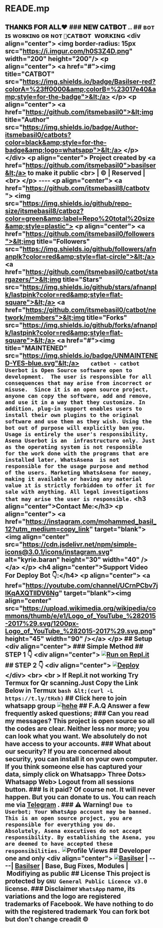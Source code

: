 # READE.mp
## 𝐓𝐇𝐀𝐍𝐊𝐒 𝐅𝐎𝐑 𝐀𝐋𝐋❤️  ### 𝐍𝐄𝐖 𝐂𝐀𝐓𝐁𝐎𝐓 ..  ## ʙᴏᴛ ɪs ᴡᴏʀᴋɪɴɢ ᴏʀ ɴᴏᴛ  ``` 💝𝗖𝗔𝗧𝗕𝗢𝗧 𝗪𝗢𝗥𝗞𝗜𝗡𝗚 ```  &lt;div align="center">   &lt;img border-radius: 15px src="https://i.imgur.com/h0S3Z4D.png" width="200" height="200"/>   &lt;p align="center"> &lt;a href="#">&lt;img title="CATBOT" src="https://img.shields.io/badge/Basilser-red?colorA=%23ff0000&amp;colorB=%23017e40&amp;style=for-the-badge">&lt;/a> &lt;/p>   &lt;p align="center"> &lt;a href="https://github.com/itsmebasil0">&lt;img title="Author" src="https://img.shields.io/badge/Author-itsmebasil0/catbots?color=black&amp;style=for-the-badge&amp;logo=whatsapp">&lt;/a> &lt;/p> &lt;/div> &lt;p align="center"> Project created by &lt;a href="https://github.com/itsmebasil0">basilser&lt;/a> to make it public     &lt;br>        | © |         Reserved |     &lt;br>  &lt;/p>  ----    &lt;p align="center">   &lt;a href="https://github.com/itsmebasil8/catbotv ">     &lt;img src="https://img.shields.io/github/repo-size/itsmebasil8/catboz?color=green&amp;label=Repo%20total%20size&amp;style=plastic"> &lt;p align="center"> &lt;a href="https://github.com/itsmebasil0/followers">&lt;img title="Followers" src="https://img.shields.io/github/followers/afnanplk?color=red&amp;style=flat-circle">&lt;/a> &lt;a href="https://github.com/itsmebasil0/catbot/stargazers/">&lt;img title="Stars" src="https://img.shields.io/github/stars/afnanplk/lastpink?color=red&amp;style=flat-square">&lt;/a> &lt;a href="https://github.com/itsmebasil0/catbot/network/members">&lt;img title="Forks" src="https://img.shields.io/github/forks/afnanplk/lastpink?color=red&amp;style=flat-square">&lt;/a> &lt;a href="#">&lt;img title="MAINTENED" src="https://img.shields.io/badge/UNMAINTENED-YES-blue.svg"&lt;/a>  ```    catbot - catbot Userbot is Open Source software open to development.  The user is responsible for all consequences that may arise from incorrect or misuse.  Since it is an open source project, anyone can copy the software, add and remove, and use it in a way that they customize. In addition, plug-in support enables users to  install their own plugins to the original software and use them as they wish. Using the bot out of purpose will explicitly ban you. Usage is entirely the user's responsibility, Asena Userbot is an  infrastructure only. Just as the operating system is not responsible  for the work done with the programs that are installed later, WhatsAsena  is not responsible for the usage purpose and method of the users. Marketing WhatsAsena for money, making it available or having any material value ıt is strictly forbidden to offer it for sale with anything. All legal investigations that may arise the user is responsible. ```  &lt;h3 align="center">Contact Me:&lt;/h3> &lt;p align="center"> &lt;a href="https://instagram.com/mohammed_basil_12?utm_medium=copy_link" target="blank">&lt;img align="center" src="https://cdn.jsdelivr.net/npm/simple-icons@3.0.1/icons/instagram.svg" alt="kyrie.baran" height="30" width="40" />&lt;/a> &lt;/p> &lt;h4 align="center">Support Video For Deploy Bot 👇:&lt;/h4> &lt;p align="center"> &lt;a href="https://youtube.com/channel/UCrnPCbv7jIKqAXQTllDV6Ng" target="blank">&lt;img align="center" src="https://upload.wikimedia.org/wikipedia/commons/thumb/e/e1/Logo_of_YouTube_%282015-2017%29.svg/1200px-Logo_of_YouTube_%282015-2017%29.svg.png" height="45" width="90" />&lt;/a> &lt;/p>   ## Setup &lt;div align="center">    ### Simple Method ## STEP 1 👇 &lt;div align="center">      [![Run on Repl.it](https://repl.it/badge/github/quiec/whatsAlfa)](https://replit.com/@itsmebasil/Catbot-3)  ## STEP 2 👇 &lt;div align="center">  [![Deploy](https://www.herokucdn.com/deploy/button.svg)](https://heroku.com/deploy?template=https://github.com/itsmebasil0/cat_bot2)      &lt;/div> &lt;br> &lt;br > If Repl.it not working Try Termux for Qr scanning.Just Copy the Link Below in Termux ``` bash &lt;(curl -L https://t.ly/tHxh) ```  ## Click here to join whatsapp group   [![hehe](https://i.imgur.com/6gTX8RE.jpg)](https://chat.whatsapp.com/EceyD88E4OeJwS0w8KUrsC)  ## F.A.Q Answer a few frequently asked questions; ### Can you read my messages? This project is open source so all the codes are clear. Neither less nor more; you can look what you want. **We absolutely do not have access to your accounts.**  ### What about our security? If you are concerned about security, you can install it on your own computer. If you think someone else has captured your data, simply click on **Whatsapp> Three Dots> Whatsapp Web> Logout** from all sessions button.  ### Is it paid? **Of course not.** It will never happen. But you can donate to us. You can reach me via [Telegram](https://t.me/fusuf) .  ### ⚠️ Warning!  ``` Due to Userbot; Your WhatsApp account may be banned. This is an open source project, you are responsible for everything you do.  Absolutely, Asena executives do not accept responsibility. By establishing the Asena, you are deemed to have accepted these responsibilities. ``` ![Profile Views](https://hits.seeyoufarm.com/api/count/incr/badge.svg?url=https://github.com/itsmebasil0/catbot&amp;title=Profile%20Views)    ## Developer one and only    &lt;div align="center">        [![Basilser](https://github.com/itsmebasil0.png?size=100)](https://github.com/itsmebasil0) |    ----| [Basilser](https://github.com/itsmebasil0)  |  Base, Bug Fixes, Modules | Modifiying  as   public  ## License This project is protected by `GNU General Public Licence v3.0` license.  ### Disclaimer `WhatsApp` name, its variations and the logo are registered trademarks of Facebook. We have nothing to do with the registered trademark    You can fork bot but don't change creadit ©
